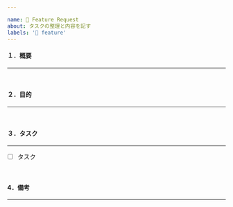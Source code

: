 ```yaml
---

name: 🚀 Feature Request
about: タスクの整理と内容を記す
labels: '🌟 feature'
---
```


#### １．概要

---

<!-- 対応issueの概要を記載してください -->
<!-- 例：facebookログイン機能の実装 -->

<br>

#### ２．目的

---

<!-- 対応issueの目的を記載してください -->
<!-- アプリにfacebookアカウントでログインできるようにするため -->

<br>

#### ３．タスク

---

<!-- 細かいタスクに分解できているなら書き出す -->

- [ ] タスク

<br>

#### 4．備考

---
